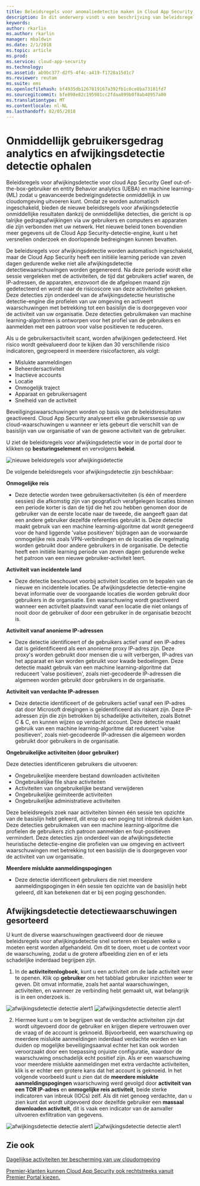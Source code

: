 ```yaml
---
title: Beleidsregels voor anomaliedetectie maken in Cloud App Security | Microsoft Docs
description: In dit onderwerp vindt u een beschrijving van beleidsregels voor anomaliedetectie en naslaginformatie over de bouwstenen van een beleid voor anomaliedetectie.
keywords: 
author: rkarlin
ms.author: rkarlin
manager: mbaldwin
ms.date: 2/1/2018
ms.topic: article
ms.prod: 
ms.service: cloud-app-security
ms.technology: 
ms.assetid: ab9bc377-d2f5-4f4c-a419-f1728a15d1c7
ms.reviewer: reutam
ms.suite: ems
ms.openlocfilehash: bf4935db1267819167a392fb1c0ce8ba73181fd7
ms.sourcegitcommit: bfe898e82c195981cc2fdaa899b0f8ab48957a00
ms.translationtype: MT
ms.contentlocale: nl-NL
ms.lasthandoff: 02/05/2018
---
```

# <a name="get-instantaneous-behavioral-analytics-and-anomaly-detection"></a>Onmiddellijk gebruikersgedrag analytics en afwijkingsdetectie detectie ophalen

Beleidsregels voor afwijkingsdetectie voor cloud App Security Geef out-of-the-box-gebruiker en entity Behavior analytics (UEBA) en machine learning-(ML) zodat u geavanceerde bedreigingsdetectie onmiddellijk in uw cloudomgeving uitvoeren kunt. Omdat ze worden automatisch ingeschakeld, bieden de nieuwe beleidsregels voor afwijkingsdetectie onmiddellijke resultaten dankzij de onmiddellijke detecties, die gericht is op talrijke gedragsafwijkingen via uw gebruikers en computers en apparaten die zijn verbonden met uw netwerk.  Het nieuwe beleid tonen bovendien meer gegevens uit de Cloud App Security-detectie-engine, kunt u het versnellen onderzoek en doorlopende bedreigingen kunnen bevatten. 

De beleidsregels voor afwijkingsdetectie worden automatisch ingeschakeld, maar de Cloud App Security heeft een initiële learning periode van zeven dagen gedurende welke niet alle afwijkingsdetectie detectiewaarschuwingen worden gegenereerd. Na deze periode wordt elke sessie vergeleken met de activiteiten, de tijd dat gebruikers actief waren, de IP-adressen, de apparaten, enzovoort die de afgelopen maand zijn gedetecteerd en wordt naar de risicoscore van deze activiteiten gekeken.  Deze detecties zijn onderdeel van de afwijkingsdetectie heuristische detectie-engine die profielen van uw omgeving en activeert waarschuwingen met betrekking tot een basislijn die is doorgegeven voor de activiteit van uw organisatie. Deze detecties gebruikmaken van machine learning-algoritmen is ontworpen voor het profiel van de gebruikers en aanmelden met een patroon voor valse positieven te reduceren.

Als u de gebruikersactiviteit scant, worden afwijkingen gedetecteerd. Het risico wordt geëvalueerd door te kijken dan 30 verschillende risico indicatoren, gegroepeerd in meerdere risicofactoren, als volgt: 
          
 -   Mislukte aanmeldingen
 -   Beheerdersactiviteit
 -   Inactieve accounts
 -   Locatie  
 -   Onmogelijk traject
 -   Apparaat en gebruikersagent
 -   Snelheid van de activiteit

Beveiligingswaarschuwingen worden op basis van de beleidsresultaten geactiveerd. Cloud App Security analyseert elke gebruikerssessie op uw cloud-waarschuwingen u wanneer er iets gebeurt die verschilt van de basislijn van uw organisatie of van de gewone activiteit van de gebruiker. 


U ziet de beleidsregels voor afwijkingsdetectie voor in de portal door te klikken op **besturingselement** en vervolgens **beleid**.

 ![nieuwe beleidsregels voor afwijkingsdetectie](./media/new-anomaly-detection-policies.png)

De volgende beleidsregels voor afwijkingsdetectie zijn beschikbaar:

**Onmogelijke reis**
-  Deze detectie worden twee gebruikersactiviteiten (is één of meerdere sessies) die afkomstig zijn van geografisch verafgelegen locaties binnen een periode korter is dan de tijd die het zou hebben genomen door de gebruiker van de eerste locatie naar de tweede, die aangeeft gaan dat een andere gebruiker dezelfde referenties gebruikt is. Deze detectie maakt gebruik van een machine learning-algoritme dat wordt genegeerd voor de hand liggende 'valse positieven' bijdragen aan de voorwaarde onmogelijke reis zoals VPN-verbindingen en de locaties die regelmatig worden gebruikt door andere gebruikers in de organisatie. De detectie heeft een initiële learning periode van zeven dagen gedurende welke het patroon van een nieuwe gebruiker-activiteit leert.


**Activiteit van incidentele land**
- Deze detectie beschouwt voorbij activiteit locaties om te bepalen van de nieuwe en incidentele locaties. De afwijkingsdetectie detectie-engine bevat informatie over de voorgaande locaties die worden gebruikt door gebruikers in de organisatie. Een waarschuwing wordt geactiveerd wanneer een activiteit plaatsvindt vanaf een locatie die niet onlangs of nooit door de gebruiker of door een gebruiker in de organisatie bezocht is. 


**Activiteit vanaf anonieme IP-adressen**
- Deze detectie identificeert of de gebruikers actief vanaf een IP-adres dat is geïdentificeerd als een anonieme proxy IP-adres zijn. Deze proxy's worden gebruikt door mensen die u wilt verbergen, IP-adres van het apparaat en kan worden gebruikt voor kwade bedoelingen. Deze detectie maakt gebruik van een machine learning-algoritme dat reduceert 'valse positieven', zoals niet-gecodeerde IP-adressen die algemeen worden gebruikt door gebruikers in de organisatie.

**Activiteit van verdachte IP-adressen**
- Deze detectie identificeert of de gebruikers actief vanaf een IP-adres dat door Microsoft dreigingen is geïdentificeerd als riskant zijn. Deze IP-adressen zijn die zijn betrokken bij schadelijke activiteiten, zoals Botnet C & C, en kunnen wijzen op verdacht account. Deze detectie maakt gebruik van een machine learning-algoritme dat reduceert 'valse positieven', zoals niet-gecodeerde IP-adressen die algemeen worden gebruikt door gebruikers in de organisatie.


**Ongebruikelijke activiteiten (door gebruiker)**

Deze detecties identificeren gebruikers die uitvoeren:

 - Ongebruikelijke meerdere bestand downloaden activiteiten
 - Ongebruikelijke file share activiteiten
 - Activiteiten van ongebruikelijke bestand verwijderen
 - Ongebruikelijke geïmiteerde activiteiten
 - Ongebruikelijke administratieve activiteiten
 
Deze beleidsregels zoek naar activiteiten binnen één sessie ten opzichte van de basislijn hebt geleerd, dit erop op een poging tot inbreuk duiden kan. Deze detecties gebruikmaken van een machine learning-algoritme die profielen de gebruikers zich patroon aanmelden en fout-positieven vermindert. Deze detecties zijn onderdeel van de afwijkingsdetectie heuristische detectie-engine die profielen van uw omgeving en activeert waarschuwingen met betrekking tot een basislijn die is doorgegeven voor de activiteit van uw organisatie.

**Meerdere mislukte aanmeldingspogingen**
- Deze detectie identificeert gebruikers die niet meerdere aanmeldingspogingen in één sessie ten opzichte van de basislijn hebt geleerd, dit kan betekenen dat er bij een poging geschonden. 


## <a name="triaging-anomaly-detection-alerts"></a>Afwijkingsdetectie detectiewaarschuwingen gesorteerd

U kunt de diverse waarschuwingen geactiveerd door de nieuwe beleidsregels voor afwijkingsdetectie snel sorteren en bepalen welke u moeten eerst worden afgehandeld. Om dit te doen, moet u de context voor de waarschuwing, zodat u de grotere afbeelding zien en of er iets schadelijke inderdaad begrijpen zijn.  

1. In de **activiteitenlogboek**, kunt u een activiteit om de lade activiteit weer te openen. Klik op **gebruiker** om het tabblad gebruiker inzichten weer te geven. Dit omvat informatie, zoals het aantal waarschuwingen, activiteiten, en wanneer ze verbinding hebt gemaakt uit, wat belangrijk is in een onderzoek is. 

 ![afwijkingsdetectie detectie alert1](./media/anomaly-alert-user1.png)
 ![afwijkingsdetectie detectie alert1](./media/anomaly-alert-user2.png)

 
2. Hiermee kunt u om te begrijpen wat de verdachte activiteiten zijn dat wordt uitgevoerd door de gebruiker en krijgen diepere vertrouwen over de vraag of de account is geknoeid. Bijvoorbeeld, een waarschuwing op meerdere mislukte aanmeldingen inderdaad verdachte worden en kan duiden op mogelijke beveiligingsaanval echter het kan ook worden veroorzaakt door een toepassing onjuiste configuratie, waardoor de waarschuwing onschadelijk echt positief zijn. Als er een waarschuwing voor meerdere mislukte aanmeldingen met extra verdachte activiteiten, klik is er echter een grotere kans dat het account is geknoeid. In het volgende voorbeeld kunt u zien dat de **meerdere mislukte aanmeldingspogingen** waarschuwing werd gevolgd door **activiteit van een TOR IP-adres** en **onmogelijke reis activiteit**, beide sterke indicatoren van inbreuk (IOCs) zelf. Als dit niet genoeg verdachte, dan u zien kunt dat wordt uitgevoerd door dezelfde gebruiker een **massaal downloaden activiteit**, dit is vaak een indicator van de aanvaller uitvoeren exfiltration van gegevens. 

  ![afwijkingsdetectie detectie alert1](./media/anomaly-alert-user3.png)
  ![afwijkingsdetectie detectie alert1](./media/anomaly-alert-user4.png)

 


  

  
## <a name="see-also"></a>Zie ook  
[Dagelijkse activiteiten ter bescherming van uw cloudomgeving](daily-activities-to-protect-your-cloud-environment.md)   

[Premier-klanten kunnen Cloud App Security ook rechtstreeks vanuit Premier Portal kiezen.](https://premier.microsoft.com/)  
  
  
